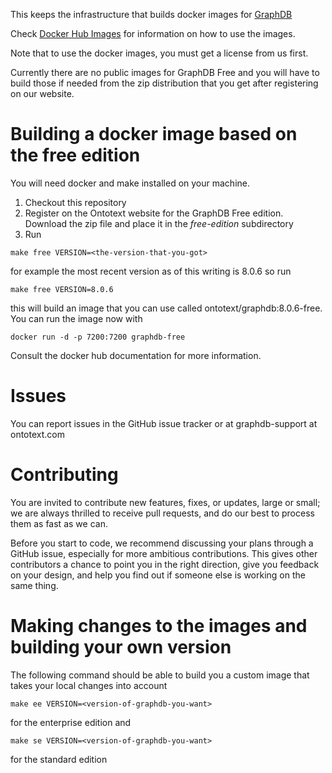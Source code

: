 This keeps the infrastructure that builds docker images for [GraphDB](http://graphdb.ontotext.com/)

Check [Docker Hub Images](https://hub.docker.com/r/ontotext/graphdb/) for information on how to use the images.

Note that to use the docker images, you must get a license from us first.

Currently there are no public images for GraphDB Free and you will have to
build those if needed from the zip distribution that you get after registering
on our website.

# Building a docker image based on the free edition

You will need docker and make installed on your machine.

1. Checkout this repository
1. Register on the Ontotext website for the GraphDB Free edition. Download the zip file and place it in the *free-edition* subdirectory
1. Run
```
make free VERSION=<the-version-that-you-got>
```

for example the most recent version as of this writing is 8.0.6 so run
```
make free VERSION=8.0.6
```

this will build an image that you can use called ontotext/graphdb:8.0.6-free.
You can run the image now with
```
docker run -d -p 7200:7200 graphdb-free
```

Consult the docker hub documentation for more information.


# Issues

You can report issues in the GitHub issue tracker or at graphdb-support at ontotext.com


# Contributing

You are invited to contribute new features, fixes, or updates, large or small;
we are always thrilled to receive pull requests, and do our best to process
them as fast as we can.

Before you start to code, we recommend discussing your plans through a GitHub
issue, especially for more ambitious contributions. This gives other
contributors a chance to point you in the right direction, give you feedback on
your design, and help you find out if someone else is working on the same
thing.

# Making changes to the images and building your own version

The following command should be able to build you a custom image that takes your local changes into account

```
make ee VERSION=<version-of-graphdb-you-want>
```
for the enterprise edition and

```
make se VERSION=<version-of-graphdb-you-want>
```

for the standard edition
